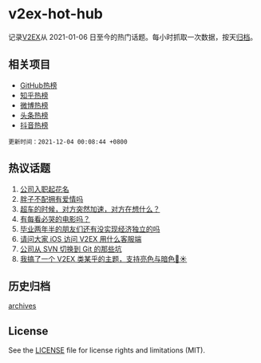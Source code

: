 # v2ex-hot-hub

 记录[V2EX](https://www.v2ex.com/)从 2021-01-06 日至今的热门话题。每小时抓取一次数据，按天[归档](archives)。
 
 ## 相关项目

- [GitHub热榜](https://github.com/lonnyzhang423/github-hot-hub)
- [知乎热榜](https://github.com/lonnyzhang423/zhihu-hot-hub)
- [微博热榜](https://github.com/lonnyzhang423/weibo-hot-hub)
- [头条热榜](https://github.com/lonnyzhang423/toutiao-hot-hub)
- [抖音热榜](https://github.com/lonnyzhang423/douyin-hot-hub)


 `更新时间：2021-12-04 00:08:44 +0800`

## 热议话题

1. [公司入职起花名](https://www.v2ex.com/t/819737)
1. [胖子不配拥有爱情吗](https://www.v2ex.com/t/819732)
1. [超车的时候，对方突然加速，对方在想什么？](https://www.v2ex.com/t/819689)
1. [有每看必哭的电影吗？](https://www.v2ex.com/t/819830)
1. [毕业两年半的朋友们还有没实现经济独立的吗](https://www.v2ex.com/t/819698)
1. [请问大家 iOS 访问 V2EX 用什么客服端](https://www.v2ex.com/t/819683)
1. [公司从 SVN 切换到 Git 的那些坑](https://www.v2ex.com/t/819771)
1. [我搞了一个 V2EX 类某乎的主题，支持亮色与暗色🌙☀️](https://www.v2ex.com/t/819780)

## 历史归档

[archives](archives)

## License

See the [LICENSE](LICENSE) file for license rights and limitations (MIT).
